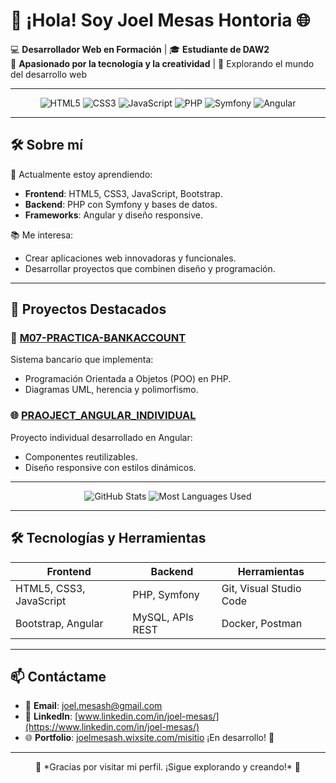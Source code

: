 
# 👋 ¡Hola! Soy **Joel Mesas Hontoria** 🌐  

💻 **Desarrollador Web en Formación** | 🎓 **Estudiante de DAW2**  
🌟 **Apasionado por la tecnología y la creatividad** | 🎯 Explorando el mundo del desarrollo web  

---

<div align="center">
  <img src="https://img.shields.io/badge/-HTML5-E34F26?style=for-the-badge&logo=html5&logoColor=white" alt="HTML5"/>
  <img src="https://img.shields.io/badge/-CSS3-1572B6?style=for-the-badge&logo=css3&logoColor=white" alt="CSS3"/>
  <img src="https://img.shields.io/badge/-JavaScript-F7DF1E?style=for-the-badge&logo=javascript&logoColor=black" alt="JavaScript"/>
  <img src="https://img.shields.io/badge/-PHP-777BB4?style=for-the-badge&logo=php&logoColor=white" alt="PHP"/>
  <img src="https://img.shields.io/badge/-Symfony-000000?style=for-the-badge&logo=symfony&logoColor=white" alt="Symfony"/>
  <img src="https://img.shields.io/badge/-Angular-DD0031?style=for-the-badge&logo=angular&logoColor=white" alt="Angular"/>
</div>

---

## 🛠️ Sobre mí  

🌱 Actualmente estoy aprendiendo:  
- **Frontend**: HTML5, CSS3, JavaScript, Bootstrap.  
- **Backend**: PHP con Symfony y bases de datos.  
- **Frameworks**: Angular y diseño responsive.  

📚 Me interesa:  
- Crear aplicaciones web innovadoras y funcionales.  
- Desarrollar proyectos que combinen diseño y programación.  

---

## 🚀 Proyectos Destacados  

### 🎯 **[M07-PRACTICA-BANKACCOUNT](https://github.com/JowiMesas/M07-PRACTICA-BANKACCOUNT)**  
Sistema bancario que implementa:  
- Programación Orientada a Objetos (POO) en PHP.  
- Diagramas UML, herencia y polimorfismo.  

### 🌐 **[PRAOJECT_ANGULAR_INDIVIDUAL](https://github.com/JowiMesas/PRAOJECT_ANGULAR_INDIVIDUAL)**  
Proyecto individual desarrollado en Angular:  
- Componentes reutilizables.  
- Diseño responsive con estilos dinámicos.  

---

<div align="center">
  <img src="https://github-readme-stats.vercel.app/api?username=JowiMesas&show_icons=true&theme=tokyonight" alt="GitHub Stats" />
<img src="https://github-readme-stats.vercel.app/api/top-langs/?username=JowiMesas&theme=vue-dark&show_icons=true&hide_border=true&layout=compact" alt="Most Languages Used" />
  
</div>

---

## 🛠️ Tecnologías y Herramientas  

| **Frontend**            | **Backend**         | **Herramientas**            |
|--------------------------|---------------------|-----------------------------|
| HTML5, CSS3, JavaScript  | PHP, Symfony        | Git, Visual Studio Code     |
| Bootstrap, Angular       | MySQL, APIs REST    | Docker, Postman             |

---

## 📫 Contáctame  

- 📧 **Email**: joel.mesash@gmail.com  
- 💼 **LinkedIn**: [www.linkedin.com/in/joel-mesas/](https://www.linkedin.com/in/joel-mesas/)  
- 🌐 **Portfolio**: [joelmesash.wixsite.com/misitio](https://joelmesash.wixsite.com/misitio)  ¡En desarrollo! 🚀  

---

<div align="center">
  🌟 *Gracias por visitar mi perfil. ¡Sigue explorando y creando!* 🌟  
</div>
